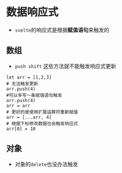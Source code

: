# 数据响应式

* `svelte`的响应式是根据**赋值语句**来触发的

## 数组
* `push shift` 这些方法就不能触发响应式更新
```
let arr = [1,2,3]
# 无法触发更新
arr.push(4)
#可以多写一条赋值语句触发
arr.push(4)
arr = arr
# 更好的是使用扩展运算符重新赋值
arr = [...arr, 4]
# 根据下标修改数据也会触发响应式
arr[0] = 10
```

## 对象
* 对象的`delete`也没办法触发